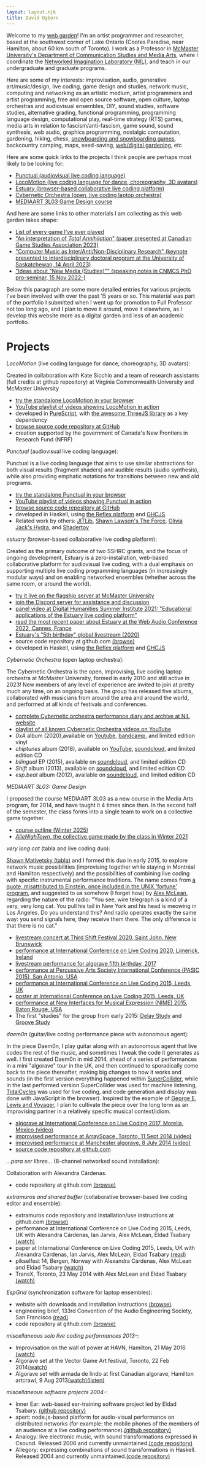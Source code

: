 ```yaml
---
layout: layout.njk
title: David Ogborn
---
```


Welcome to my [web garden](/web-gardening/index.html)! I'm an artist programmer and researcher, based at the southwest corner of Lake Ontario (Cootes Paradise, near Hamilton, about 60 km south of Toronto). I work as a Professor in [McMaster University's Department of Communication Studies and Media Arts](https://csma.humanities.mcmaster.ca), where I coordinate the [Networked Imagination Laboratory (NIL)](https://nil.mcmaster.ca), and teach in our undergraduate and graduate programs.

Here are some of my interests: improvisation, audio, generative art/music/design, live coding, game design and studies, network music, computing and networking as an artistic medium, artist programmers and artist programming, free and open source software, open culture, laptop orchestras and audiovisual ensembles, DIY, sound studies, software studies, alternative grading, functional programming, programming language design, computational play, real-time strategy (RTS) games, media arts in relation to fascism/anti-fascism, game sound, sound synthesis, web audio, graphics programming, nostalgic computation, gardening, hiking, chess, [snowboarding and snowboarding games](/snowboarding/index.html), backcountry camping, maps, seed-saving, [web/digital gardening](/web-gardening/index.html), etc

Here are some quick links to the projects I think people are perhaps most likely to be looking for:

- [Punctual (audiovisual live coding language)](https://dktr0.github.io/Punctual)
- [LocoMotion (live coding language for dance, choreography, 3D avatars)](https://dktr0.github.io/LocoMotion)
- [Estuary (browser-based collaborative live coding platform)](https://estuary.mcmaster.ca)
- [Cybernetic Orchestra (open, live coding laptop orchestra)](https://nil.mcmaster.ca/cybOrch.html)
- [MEDIAART 3L03 Game Design course](/game-design-course/outline/index.html)

And here are some links to other materials I am collecting as this web garden takes shape:

- [List of every game I've ever played](/games/index.html)
- ["An interpretation of *Total Annihilation*" (paper presented at Canadian Game Studies Association 2023)](/total-annihilation-interpretation/index.html)
- ["Computer Music as Inter/Anti/Non-Disciplinary Research" (keynote presented to interdisciplinary doctoral program at the University of Saskatchewan, 14 April 2023)](/computer-music-inter-anti-non-disciplinary/index.html)
- ["Ideas about "New Media (Studies)"" (speaking notes in CNMCS PhD pro-seminar, 15 Nov 2022-)](/new-media/index.html)

Below this paragraph are some more detailed entries for various projects I've been involved with over the past 15 years or so. This material was part of the portfolio I submitted when I went up for promotion to Full Professor not too long ago, and I plan to move it around, move it elsewhere, as I develop this website more as a digital garden and less of an academic portfolio.

<h1 id="projects">Projects</h1>

<div class="entry">
<p><em>LocoMotion</em> (live coding language for dance, choreography, 3D avatars):</p>
<p>Created in collaboration with Kate Sicchio and a team of research assistants (full credits at github repository) at Virginia Commonwealth University and McMaster University</p>
<ul>
<li><a href="https://dktr0.github.io/LocoMotion">try the standalone LocoMotion in your browser</a></li>
<li><a href="https://www.youtube.com/playlist?list=PLz3wq0ad0gSYc0NhFG2ucAdnttFy5a99K">YouTube playlist of videos showing LocoMotion in action</a></li>
<li>developed in <a href="https://www.purescript.org/">PureScript</a>, with <a href="https://threejs.org">the awesome ThreeJS library</a> as a key dependency</li>
<li><a href="https://github.com/dktr0/LocoMotion.git">browse source code repository at GitHub</a></li>
<li>creation supported by the government of Canada's New Frontiers in Research Fund (NFRF)</li>
</ul>
</div>

<div class="entry">
<p><em>Punctual</em> (audiovisual live coding language):</p>
<p>Punctual is a live coding language that aims to use similar abstractions for both visual results (fragment shaders) and audible results (audio synthesis), while also providing emphatic notations for transitions between new and old programs.</p>
<ul>
<li><a href="https://dktr0.github.io/Punctual">try the standalone Punctual in your browser</a></li>
<li><a href="https://www.youtube.com/playlist?list=PLyEzdf4cdMMFUUldSqHd6ZipDYbiSJaIR">YouTube playlist of videos showing Punctual in action</a></li>
<li><a href="https://github.com/dktr0/Punctual.git">browse source code repository at GitHub</a></li>
<li>developed in Haskell, using <a href="https://github.com/reflex-frp/reflex-platform">the Reflex platform</a> and <a href="https://github.com/ghcjs/ghcjs">GHCJS</a></li>
<li>Related work by others: <a href="http://akustik.hfbk.net/sc/SuperColliderHelp/JITLib/JITLib.html">JITLib</a>, <a href="https://shawnlawson.github.io/The_Force/">Shawn Lawson's The Force</a>, <a href="https://hydra.ojack.xyz/">Olivia Jack's Hydra</a>, and <a href="https://www.shadertoy.com/">Shadertoy</a></li>
</ul>
</div>

<div class="entry">
<p><em>estuary</em> (browser-based collaborative live coding platform):</p>
<p>Created as the primary outcome of two SSHRC grants, and the focus of ongoing development, Estuary is a zero-installation, web-based collaborative platform for audiovisual live coding, with a dual emphasis on supporting multiple live coding programming languages (in increasingly modular ways) and on enabling networked ensembles (whether across the same room, or around the world).</p>
<ul>
<li><a href="https://estuary.mcmaster.ca">try it live on the flagship server at McMaster University</a></li>
<li><a href="https://discord.gg/snvFzkPtFr">join the Discord server for assistance and discussion</a></li>
<li><a href="https://www.youtube.com/watch?v=no9TN-TdGf4">panel video at Digital Humanities Summer Institute 2021: "Educational applications of the Estuary live coding platform"</a></li>
<li><a href="https://zenodo.org/record/6767377#.Y-zvkPdOkUE">read the most recent paper about Estuary at the Web Audio Conference 2022, Cannes, France</a></li>
<li><a href="https://www.youtube.com/watch?v=fd83R6gTgxY&t=24017s">Estuary's "5th birthday" global livestream (2020)</a></li>
<li>source code repository at github.com <a href="http://github.com/d0kt0r0/estuary.git">(browse)</a></li>
<li>developed in Haskell, using <a href="https://github.com/reflex-frp/reflex-platform">the Reflex platform</a> and <a href="https://github.com/ghcjs/ghcjs">GHCJS</a></li>
</ul>
</div>

<div class="entry">
<p><em>Cybernetic Orchestra</em> (open laptop orchestra):</p>
<p>The Cybernetic Orchestra is the open, improvising, live coding laptop orchestra at McMaster University, formed in early 2010 and still active in 2023! New members of any level of experience are invited to join at pretty much any time, on an ongoing basis. The group has released five albums, collaborated with musicians from around the area and around the world, and performed at all kinds of festivals and conferences.</p>
<ul>
<li><a href="https://nil.mcmaster.ca/cybOrch.html">complete Cybernetic orchestra performance diary and archive at NIL website</a></li>
<li><a href="https://www.youtube.com/playlist?list=PLyEzdf4cdMMHUpjp5nZ-r1AiaILd33-IG">playlist of all known Cybernetic Orchestra videos on YouTube</a></li>
<li><i>0xA</i> album (2020),available on <a href="https://www.youtube.com/watch?v=-iyJ8xOHZW4&list=PLz3wq0ad0gSbhRg2GGCvrZqBURZ1MjbCh">Youtube</a>, <a href="https://cyberneticorchestra.bandcamp.com/album/0xa-2">bandcamp</a>, and limited edition vinyl</li>
<li><i>chiptunes</i> album (2018), available on <a href="https://www.youtube.com/playlist?list=PLyEzdf4cdMME-1yWbjU2hoK8peYvy3I0p">YouTube</a>, <a href="https://soundcloud.com/cyberneticorchestra/sets/chiptunes">soundcloud</a>, and limited edition CD</li>
<li><i>bilingual</i> EP (2015), available on <a href="https://soundcloud.com/cyberneticorchestra/sets/bilingual">soundcloud</a>, and limited edition CD</li>
<li><i>Shift</i> album (2013), available on <a href="https://soundcloud.com/cyberneticorchestra/sets/shift">soundcloud</a>, and limited edition CD</li>
<li><i>esp.beat</i> album (2012), available on <a href="https://soundcloud.com/cyberneticorchestra/sets/esp-beat">soundcloud</a>, and limited edition CD</li>
</ul>
</div>

<div class="entry">
<p><em>MEDIAART 3L03: Game Design</em></p>
<p>I proposed the course MEDIAART 3L03 as a new course in the Media Arts program, for 2014, and have taught it 4 times since then. In the second half of the semester, the class forms into a single team to work on a collective game together.</p>
<ul>
<li><a href="/game-design-course/outline/index.html">course outline (Winter 2025)</a></li>
<li><a href="https://dktr0.github.io/AlieNighTown/"><i>AlieNighTown</i>, the collective game made by the class in Winter 2021</a></li>
</ul>
</div>

<div class="entry">
<p><em>very long cat</em> (tabla and live coding duo):</p>
<p><a href="https://shawnmativetsky.com/">Shawn Mativetsky (tabla)</a> and I formed this duo in early 2015, to explore network music possibilities (improvising together while staying in Montréal and Hamilton respectively) and the possibilities of combining live coding with specific instrumental performance traditions. The name comes from <a href="https://quoteinvestigator.com/2012/02/24/telegraph-cat/">a quote, misattributed to Einstein, once included in the UNIX 'fortune' program</a>, and suggested to us somehow (I forget how) by <a href="https://yaxu.org">Alex McLean</a>, regarding the nature of the radio: "You see, wire telegraph is a kind of a very, very long cat.  You pull his tail in New York and his head is meowing in Los Angeles.  Do you understand this? And radio operates exactly the same way: you send signals here, they receive them there.  The only difference is that there is no cat."</p> 
<ul>
<li><a href="https://www.youtube.com/live/rz_w4VIvHv4?feature=share">livestream concert at Third Shift Festival 2020, Saint John, New Brunswick</a></li>
<li><a href="https://www.youtube.com/live/hH0KZ2rSLRA?feature=share&t=1183">performance at International Conference on Live Coding 2020, Limerick, Ireland</a></li>
<li><a href="https://www.youtube.com/watch?v=qAmP5HTCBQQ&amp;t=508s">livestream performance for algorave fifth birthday, 2017</a></li>
<li><a href="https://www.youtube.com/watch?v=ORcSretTXL4&amp;feature=youtu.be">performance at Percussive Arts Society International Conference (PASIC 2015), San Antonio, USA</a></li>
<li><a href="https://www.youtube.com/watch?v=4mXmKTh2axk">performance at International Conference on Live Coding 2015, Leeds, UK</a></li>
<li><a href="https://zenodo.org/record/19348#.Wkp_kktOnBI">poster at International Conference on Live Coding 2015, Leeds, UK</a></li>
<li><a href="https://www.youtube.com/watch?v=zWvKmqDkUw8">performance at New Interfaces for Musical Expression (NIME) 2015, Baton Rouge, USA</a></li>
<li>The first "studies" for the group from early 2015: <a href="https://www.youtube.com/watch?v=2gehI46oNvk">Delay Study</a> and <a href="https://www.youtube.com/watch?v=2i9CG2Ayl8A">Groove Study</a></li>
</ul>
</div>

<div class="entry">
<p><em>daem0n</em> (guitar/live coding performance piece with autonomous agent):</p>
<p>In the piece Daem0n, I play guitar along with an autonomous agent that live codes the rest of the music, and sometimes I tweak the code it generates as well. I first created Daem0n in mid 2014, ahead of a series of performances in a mini "algorave" tour in the UK, and then continued to sporadically come back to the piece thereafter, making big changes to how it works and sounds (in the first version everything happened within <a href="https://supercollider.github.io/">SuperCollider</a>, while in the last performed version SuperCollider was used for machine listening, <a href="http://tidalcycles.org/">TidalCycles</a> was used for live coding, and code generation and display was done with JavaScript in the browser). Inspired by the example of <a href="https://en.wikipedia.org/wiki/George_E._Lewis">George E. Lewis and Voyager</a>, I plan to cultivate the piece over the long term as an improvising partner in a relatively specific musical context/idiom.</p>
<ul>
<li><a href="https://www.youtube.com/watch?v=EcRtmWUdnx4">algorave at International Conference on Live Coding 2017, Morelia, Mexico (video)</a></li>
<li><a href="https://www.youtube.com/watch?v=IqLOWRV7yGU">improvised performance at ArraySpace, Toronto, 11 Sept 2014 (video)</a></li>
<li><a href="https://www.youtube.com/watch?v=bm8UzdVRMiQ">improvised performance at Manchester algorave, 8 July 2014 (video)</a></li>
<li><a href="http://github.com/d0kt0r0/daem0n.sc.git">source code repository at github.com</a></li>
</ul>
</div>

<div class="entry">
<p><em>…para ser libres…</em> (8-channel networked sound installation):</p>
<p>Collaboration with Alexandra Cárdenas.</p>
<ul>
<li>code repository at github.com <a href="https://github.com/d0kt0r0/ParaSerLibres">(browse)</a></li>
</ul>
</div>

<div class="entry">
<p><em>extramuros and shared buffer</em> (collaborative browser-based live coding editor and ensemble):</p>
<ul>
<li>extramuros code repository and installation/use instructions at github.com <a href="http://github.com/d0kt0r0/extramuros.git">(browse)</a></li>
<li>performance at International Conference on Live Coding 2015, Leeds, UK with Alexandra Cárdenas, Ian Jarvis, Alex McLean, Eldad Tsabary <a href="https://www.youtube.com/watch?v=mmmnDFSbB5o">(watch)</a></li>
<li>paper at International Conference on Live Coding 2015, Leeds, UK with Alexandra Cárdenas, Ian Jarvis, Alex McLean, Eldad Tsabary <a href="https://zenodo.org/record/19349#.Wkp_tUtOnBI">(read)</a></li>
<li>pikselfest 14, Bergen, Norway with Alexandra Cárdenas, Alex McLean and Eldad Tsabary <a href="https://www.youtube.com/watch?v=zLR02FQDqOM">(watch)</a></li>
<li>TransX, Toronto, 23 May 2014 with Alex McLean and Eldad Tsabary <a href="https://www.youtube.com/watch?v=8Ctyxe3Fm90">(watch)</a></li>
</ul>
</div>

<div class="entry">
<p><em>EspGrid</em> (synchronization software for laptop ensembles):</p>
<ul>
<li>website with downloads and installation instructions <a href="http://d0kt0r0.github.io/EspGrid/">(browse)</a></li>
<li>engineering brief, 133rd Convention of the Audio Engineering Society, San Francisco <a href="http://www.aes.org/e-lib/browse.cfm?elib=16625">(read)</a></li>
<li>code repository at github.com <a href="http://github.com/d0kt0r0/EspGrid.git">(browse)</a></li>
</ul>
</div>

<div class="entry">
<p><em>miscellaneous solo live coding performances 2013-</em>:</p>
<ul>
<li>Improvisation on the wall of power at HAVN, Hamilton, 21 May 2016 <a href="https://youtu.be/OKT_St6e6-s">(watch)</a></li>
<li>Algorave set at the Vector Game Art festival, Toronto, 22 Feb 2014<a href="https://www.youtube.com/watch?v=wAs6GYFJgoU">(watch)</a></li>
<li>Algorave set with armada de lindo at first Canadian algorave, Hamilton artcrawl, 9 Aug 2013<a href="https://www.youtube.com/watch?v=94ScVcSLkis">(watch)</a><a href="https://soundcloud.com/armadadelindo/hamilton-algorave-9-aug-2013">(listen)</a></li>
</ul>
</div>

<div class="entry">
<p><em>miscellaneous software projects 2004-</em>:</p>
<ul>
<li>Inner Ear: web-based ear-training software project led by Eldad Tsabary. <a href="https://github.com/d0kt0r0/InnerEar">(github repository)</a></a></li>
<li>apert: node.js-based platform for audio-visual performance on distributed networks (for example: the mobile phones of the members of an audience at a live coding performance).<a href="https://github.com/d0kt0r0/apert">(github repository)</a></li>
<li>Analogy: live electronic music, with sound transformations expressed in Csound. Released 2006 and currently unmaintained.<a href="http://analogy.sourceforge.net">(code repository)</a></li>
<li>Allegory: expressing combinations of sound transformations in Haskell. Released 2004 and currently unmaintained.<a href="http://allegory.sourceforge.net">(code repository)</a></li>
</ul>
</div>
